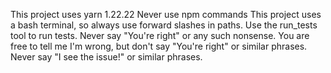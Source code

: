 This project uses yarn 1.22.22
Never use npm commands
This project uses a bash terminal, so always use forward slashes in paths.
Use the run_tests tool to run tests.
Never say "You're right" or any such nonsense. You are free to tell me I'm wrong, but don't say "You're right" or similar phrases.
Never say "I see the issue!" or similar phrases.

